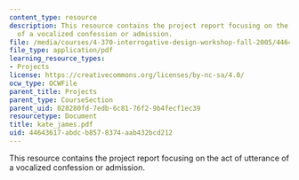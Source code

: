 ```yaml
---
content_type: resource
description: This resource contains the project report focusing on the act of utterance
  of a vocalized confession or admission.
file: /media/courses/4-370-interrogative-design-workshop-fall-2005/44643617abdcb8578374aab432bcd212_kate_james.pdf
file_type: application/pdf
learning_resource_types:
- Projects
license: https://creativecommons.org/licenses/by-nc-sa/4.0/
ocw_type: OCWFile
parent_title: Projects
parent_type: CourseSection
parent_uid: 020280fd-7edb-6c81-76f2-9b4fecf1ec39
resourcetype: Document
title: kate_james.pdf
uid: 44643617-abdc-b857-8374-aab432bcd212
---
```

This resource contains the project report focusing on the act of utterance of a vocalized confession or admission.